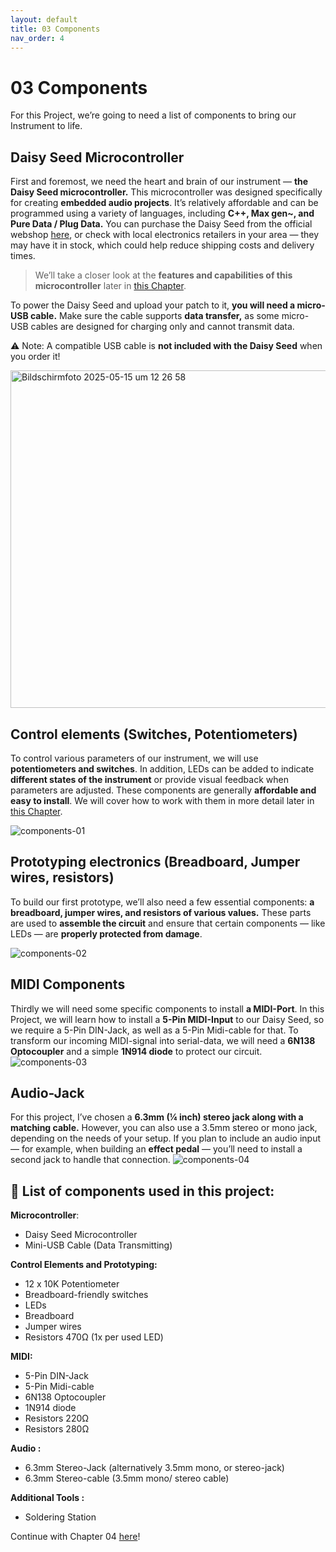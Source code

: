 ```yaml
---
layout: default
title: 03 Components
nav_order: 4
---
```


# 03 Components
For this Project, we’re going to need a list of components to bring our Instrument to life.

## Daisy Seed Microcontroller

First and foremost, we need the heart and brain of our instrument — **the Daisy Seed microcontroller.**
This microcontroller was designed specifically for creating **embedded audio projects**. It’s relatively affordable and can be programmed using a variety of languages, including **C++, Max gen~, and Pure Data / Plug Data.** You can purchase the Daisy Seed from the official webshop [here](https://electro-smith.com/products/daisy-seed), or check with local electronics retailers in your area — they may have it in stock, which could help reduce shipping costs and delivery times.

> We’ll take a closer look at the **features and capabilities of this microcontroller** later in [this Chapter]({{site.baseurl}}/chapter-04/04-2-daisy-seed).

To power the Daisy Seed and upload your patch to it, **you will need a micro-USB cable.** Make sure the cable supports **data transfer,** as some micro-USB cables are designed for charging only and cannot transmit data.

⚠️ Note: A compatible USB cable is **not included with the Daisy Seed** when you order it!

<img width="540" alt="Bildschirmfoto 2025-05-15 um 12 26 58" src="https://github.com/user-attachments/assets/d45c6ab1-5106-4fff-8385-8c3faf9b1238" />

## Control elements (Switches, Potentiometers)
To control various parameters of our instrument, we will use **potentiometers and switches**. In addition, LEDs can be added to indicate **different states of the instrument** or provide visual feedback when parameters are adjusted. These components are generally **affordable and easy to install**. We will cover how to work with them in more detail later in [this Chapter]({{site.baseurl}}/chapter-06/06-Daisy-Hardware-Configuration).

![components-01](https://github.com/user-attachments/assets/28208144-f4b7-4db9-8ef3-3caf6e7b2eb0)

## Prototyping electronics (Breadboard, Jumper wires, resistors)

To build our first prototype, we’ll also need a few essential components: **a breadboard, jumper wires, and resistors of various values.** These parts are used to **assemble the circuit** and ensure that certain components — like LEDs — are **properly protected from damage**.

![components-02](https://github.com/user-attachments/assets/99074a28-9f5d-4aa5-ba31-fbdaf0c2964e)

## MIDI Components 
Thirdly we will need some specific components to install **a MIDI-Port**. In this Project, we will learn how to install a **5-Pin MIDI-Input** to our Daisy Seed, so we require a 5-Pin DIN-Jack, as well as a 5-Pin Midi-cable for that. To transform our incoming MIDI-signal into serial-data, we will need a **6N138 Optocoupler** and a simple **1N914 diode** to protect our circuit. 
![components-03](https://github.com/user-attachments/assets/5162c29c-d2ed-4fd8-b009-e4b5d7ccaecf)

## Audio-Jack
For this project, I’ve chosen a **6.3mm (¼ inch) stereo jack along with a matching cable.** However, you can also use a 3.5mm stereo or mono jack, depending on the needs of your setup. If you plan to include an audio input — for example, when building an **effect pedal** — you’ll need to install a second jack to handle that connection.
![components-04](https://github.com/user-attachments/assets/028e0d04-d3e7-42ed-bdc7-ce1f5d540a0d)


## 📝 List of components used in this project:

**Microcontroller**:
- Daisy Seed Microcontroller
- Mini-USB Cable (Data Transmitting)

**Control Elements and Prototyping:**
- 12 x 10K Potentiometer
- Breadboard-friendly switches
- LEDs
- Breadboard
- Jumper wires
- Resistors 470Ω (1x per used LED)


**MIDI:**
- 5-Pin DIN-Jack
- 5-Pin Midi-cable
- 6N138 Optocoupler
- 1N914 diode
- Resistors 220Ω
- Resistors 280Ω

**Audio :**
- 6.3mm Stereo-Jack (alternatively 3.5mm mono, or stereo-jack)
- 6.3mm Stereo-cable (3.5mm mono/ stereo cable)

**Additional Tools :**
- Soldering Station


Continue with Chapter 04 [here]({{site.baseurl}}/chapter-04/04-Tools)!
